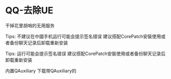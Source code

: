 # QQ-去除UE 
干掉花里胡哨的无用服务

Tips: 不建议在中國手机运行可能会提示签名错误 建议搭配CorePatch安裝使用或者备份聊天记录后卸载重新安装

Tips: 运行可能会提示签名错误 建议搭配CorePatch安裝使用或者备份聊天记录后卸载重新安装

内置QAuxiliary 下载带QAuxiliary的
